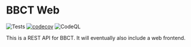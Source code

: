 BBCT Web
=

![Tests](https://github.com/BaseballCardTracker/bbct-web/actions/workflows/bbct-web.yml/badge.svg)
[![codecov](https://codecov.io/gh/BaseballCardTracker/bbct-web/branch/master/graph/badge.svg?token=E4I3IK3VYP)](https://codecov.io/gh/BaseballCardTracker/bbct-web)
![CodeQL](https://github.com/BaseballCardTracker/bbct-web/actions/workflows/codeql-analysis.yml/badge.svg)

This is a REST API for BBCT. It will eventually also include a web frontend.

